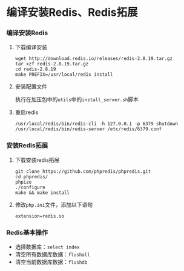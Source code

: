 # 编译安装Redis、Redis拓展

### 编译安装Redis

1. 下载编译安装

   ```shell
   wget http://download.redis.io/releases/redis-2.8.19.tar.gz
   tar xzf redis-2.8.19.tar.gz
   cd redis-2.8.19
   make PREFIX=/usr/local/redis install
   ```

2. 安装配置文件

   执行在加压包中的`utils`中的`install_server.sh`脚本

3. 重启redis

   ```shell
   /usr/local/redis/bin/redis-cli -h 127.0.0.1 -p 6379 shutdown
   /usr/local/redis/bin/redis-server /etc/redis/6379.conf
   ```

### 安装Redis拓展

1. 下载安装redis拓展

   ```shell
   git clone https://github.com/phpredis/phpredis.git
   cd phpredis/
   phpize
   ./configure
   make && make install
   ```

2. 修改`php.ini`文件，添加以下语句

   ```shell
   extension=redis.so
   ```

### Redis基本操作

- 选择数据库：`select index`
- 清空所有数据库数据：`flushall`
- 清空当前数据库数据：`flushdb`